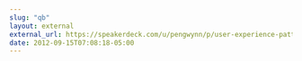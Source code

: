 ```yaml
---
slug: "qb"
layout: external
external_url: https://speakerdeck.com/u/pengwynn/p/user-experience-patterns-for-apis
date: 2012-09-15T07:08:18-05:00
---
```

